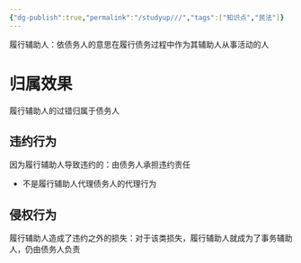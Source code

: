 ```yaml
---
{"dg-publish":true,"permalink":"/studyup///","tags":["知识点","民法"]}
---
```


履行辅助人：依债务人的意思在履行债务过程中作为其辅助人从事活动的人
# 归属效果
履行辅助人的过错归属于债务人
## 违约行为
因为履行辅助人导致违约的：由债务人承担违约责任
- 不是履行辅助人代理债务人的代理行为
## 侵权行为
履行辅助人造成了违约之外的损失：对于该类损失，履行辅助人就成为了事务辅助人，仍由债务人负责